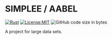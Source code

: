 # SIMPLEE / AABEL

[![Rust](https://github.com/veminovici/aabel/actions/workflows/ci.yml/badge.svg?branch=main)](https://github.com/veminovici/aabel/actions/workflows/ci.yml)
[![License:MIT](https://img.shields.io/badge/License-MIT-yellow.svg)](https://opensource.org/licenses/MIT)
![GitHub code size in bytes](https://img.shields.io/github/languages/code-size/veminovici/aabel)

A project for large data sets.